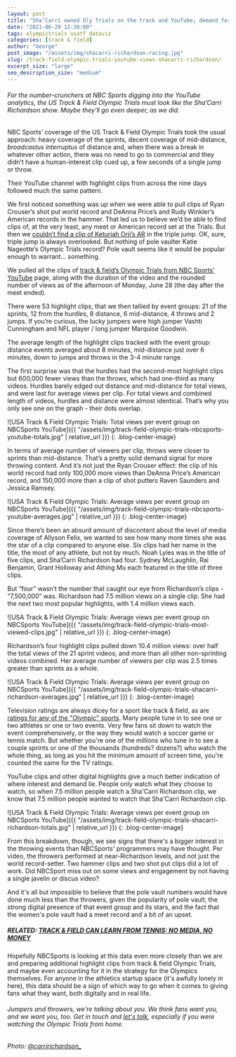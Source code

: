 ```yaml
---
layout: post
title: "Sha’Carri owned Oly Trials on the track and YouTube; demand for more throwers?"
date: "2021-06-29 12:30:00"
tags: olympictrials usatf dataviz
categories: [track & field]
author: "George"
post_image: "/assets/img/shacarri-richardson-racing.jpg"
slug: /track-field-olympic-trials-youtube-views-shacarri-richardson/
excerpt_size: "large"
seo_description_size: "medium"
---
```


<h6>For the number-crunchers at NBC Sports digging into the YouTube analytics, the US Track & Field Olympic Trials must look like the Sha’Carri Richardson show. Maybe they'll go even deeper, as we did.</h6>

NBC Sports’ coverage of the US Track & Field Olympic Trials took the usual approach: heavy coverage of the sprints, decent coverage of mid-distance, <em>broadcastus interruptus</em> of distance and, when there was a break in whatever other action, there was no need to go to commercial and they didn’t have a human-interest clip cued up, a few seconds of a single jump or throw.

Their YouTube channel with highlight clips from across the nine days followed much the same pattern.

We first noticed something was up when we were able to pull clips of Ryan Crouser’s shot put world record and DeAnna Price’s and Rudy Winkler’s American records in the hammer. That led us to believe we’d be able to find clips of, at the very least, any meet or American record set at the Trials. But then we [couldn’t find a clip of Keturjah Orji’s AR](https://nalathletics.com/blog/2021/06/28/track-field-olympic-trials-meet-records-3-word-addresses) in the triple jump. OK, sure, triple jump is always overlooked. But nothing of pole vaulter Katie Nageotte’s Olympic Trials record? Pole vault seems like it would be popular enough to warrant… something.

We pulled all the clips of [track & field’s Olympic Trials from NBC Sports’ YouTube](https://www.youtube.com/c/NBCSports) page, along with the duration of the video and the rounded number of views as of the afternoon of Monday, June 28 (the day after the meet ended).

There were 53 highlight clips, that we then tallied by event groups: 21 of the sprints, 12 from the hurdles, 8 distance, 6 mid-distance, 4 throws and 2 jumps. If you’re curious, the lucky jumpers were high jumper Vashti Cunningham and NFL player / long jumper Marquise Goodwin.

The average length of the highlight clips tracked with the event group: distance events averaged about 8 minutes, mid-distance just over 6 minutes, down to jumps and throws in the 3-4 minute range.

The first surprise was that the hurdles had the second-most highlight clips but 600,000 fewer views than the throws, which had one-third as many videos. Hurdles barely edged out distance and mid-distance for total views, and were last for average views per clip. For total views and combined length of videos, hurdles and distance were almost identical. That’s why you only see one on the graph - their dots overlap.

![USA Track & Field Olympic Trials: Total views per event group on NBCSports YouTube]({{ "/assets/img/track-field-olympic-trials-nbcsports-youtube-totals.jpg" | relative_url }})
{: .blog-center-image}

In terms of average number of viewers per clip, throws were closer to sprints than mid-distance. That’s a pretty solid demand signal for more throwing content. And it’s not just the Ryan Crouser effect: the clip of his world record had only 100,000 more views than DeAnna Price’s American record, and 150,000 more than a clip of shot putters Raven Saunders and Jessica Ramsey.

![USA Track & Field Olympic Trials: Average views per event group on NBCSports YouTube]({{ "/assets/img/track-field-olympic-trials-nbcsports-youtube-averages.jpg" | relative_url }})
{: .blog-center-image}

Since there’s been an absurd amount of discontent about the level of media coverage of Allyson Felix, we wanted to see how many more times she was the star of a clip compared to anyone else. Six clips had her name in the title, the most of any athlete, but not by much. Noah Lyles was in the title of five clips, and Sha’Carri Richardson had four. Sydney McLaughlin, Rai Benjamin, Grant Holloway and Athing Mu each featured in the title of three clips.

But “four” wasn’t the number that caught our eye from Richardson’s clips - “7,500,000” was. Richardson had 7.5 million views on a single clip. She had the next two most popular highlights, with 1.4 million views each.

![USA Track & Field Olympic Trials: Average views per event group on NBCSports YouTube]({{ "/assets/img/track-field-olympic-trials-most-viewed-clips.jpg" | relative_url }})
{: .blog-center-image}

Richardson’s four highlight clips pulled down 10.4 million views: over half the total views of the 21 sprint videos, and more than all other non-sprinting videos combined. Her average number of viewers per clip was 2.5 times greater than sprints as a whole.

![USA Track & Field Olympic Trials: Average views per event group on NBCSports YouTube]({{ "/assets/img/track-field-olympic-trials-shacarri-richardson-averages.jpg" | relative_url }})
{: .blog-center-image}

Television ratings are always dicey for a sport like track & field, as are [ratings for any of the "Olympic" sports](https://www.thesportsexaminer.com/lane-one-coverage-of-u-s-olympic-track-field-trials-shows-protests-are-perceived-as-more-important-than-performances/). Many people tune in to see one or two athletes or one or two events. Very few fans sit down to watch the event comprehensively, or the way they would watch a soccer game or tennis match. But whether you're one of the millions who tune in to see a couple sprints or one of the thousands (hundreds? dozens?) who watch the whole thing, as long as you hit the minimum amount of screen time, you're counted the same for the TV ratings.

YouTube clips and other digital highlights give a much better indication of where interest and demand lie. People only watch what they choose to watch, so when 7.5 million people watch a Sha'Carri Richardson clip, we know that 7.5 million people wanted to watch that Sha'Carri Richardson clip.

![USA Track & Field Olympic Trials: Average views per event group on NBCSports YouTube]({{ "/assets/img/track-field-olympic-trials-shacarri-richardson-totals.jpg" | relative_url }})
{: .blog-center-image}

From this breakdown, though, we see signs that there's a bigger interest in the throwing events than NBCSports' programmers may have thought. Per video, the throwers performed at near-Richardson levels, and not just the world record-setter. Two hammer clips and two shot put clips did a lot of work. Did NBCSport miss out on some views and engagement by not having a single javelin or discus video?

And it's all but impossible to believe that the pole vault numbers would have done much less than the throwers, given the popularity of pole vault, the strong digital presence of that event group and its stars, and the fact that the women's pole vault had a meet record and a bit of an upset.

##### RELATED: [TRACK & FIELD CAN LEARN FROM TENNIS: NO MEDIA, NO MONEY](https://nalathletics.com/blog/2021/06/04/track-and-field-tennis-no-media-no-money)

Hopefully NBCSports is looking at this data even more closely than we are and preparing additional highlight clips from track & field Olympic Trials, and maybe even accounting for it in the strategy for the Olympics themselves. For anyone in the athletics startup space (it's awfully lonely in here), this data should be a sign of which way to go when it comes to giving fans what they want, both digitally and in real life.

<h6>Jumpers and throwers, we're talking about you. We think fans want you, and we want you, too. Get in touch and <a href="mailto:george@nalathletics.com">let's talk</a>, especially if you were watching the Olympic Trials from home.</h6>

<em>Photo: [@carririchardson\_](https://www.instagram.com/carririchardson_/)</em>
